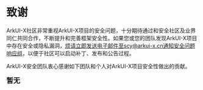 # 致谢

ArkUI-X社区非常重视ArkUI-X项目的安全问题，十分期待通过和安全社区及业界同仁共同合作，不断提升和完善框架安全性。如果您或您的团队发现ArkUI-X项目中存在安全或隐私漏洞，烦请立即发送电子邮件至scy@arkui-x.cn通知安全问题响应组，以便于社区可以启动补丁、发布和公告过程。

ArkUI-X安全团队衷心感谢如下团队和个人对ArkUI-X项目安全性做出的贡献。

<font size=4>**暂无**</font>
